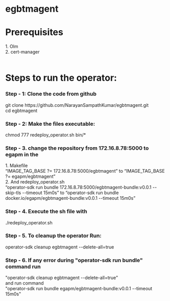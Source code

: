 # egbtmagent
<h1>Prerequisites</h1>
1. Olm<br>
2. cert-manager<br><br>
<h1>Steps to run the operator:</h1>
<h3>Step - 1: Clone the code from github</h3>
git clone https://github.com/NarayanSampathKumar/egbtmagent.git  <br>
cd egbtmagent 
<h3>Step - 2: Make the files executable:</h3>
   chmod 777 redeploy_operator.sh bin/* <br>
   
<h3>Step - 3. change the repository from 172.16.8.78:5000 to egapm in the</h3>
   1.	Makefile<br>
      “IMAGE_TAG_BASE ?= 172.16.8.78:5000/egbtmagent” to “IMAGE_TAG_BASE ?= egapm/egbtmagent”<br>
   2.	And redeploy_operator.sh <br>
      “operator-sdk run bundle 172.16.8.78:5000/egbtmagent-bundle:v0.0.1 --skip-tls --timeout 15m0s” to “operator-sdk run bundle docker.io/egapm/egbtmagent-bundle:v0.0.1 --timeout 15m0s”<br>
<h3>Step - 4. Execute the sh file with</h3>
./redeploy_operator.sh
<h3>Step - 5. To cleanup the operator Run:</h3>
      operator-sdk cleanup egbtmagent --delete-all=true<br>
<h3>Step - 6. If any error during "operator-sdk run bundle" command run</h3>
     "operator-sdk cleanup egbtmagent --delete-all=true"<br>
   and run command<br>
     "operator-sdk run bundle egapm/egbtmagent-bundle:v0.0.1 --timeout 15m0s" <br>
